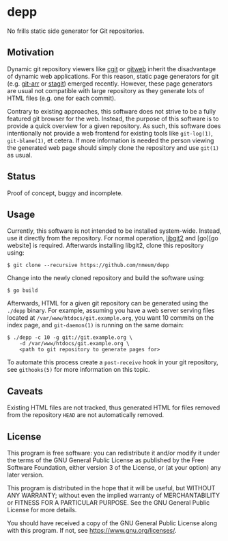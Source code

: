# depp

No frills static side generator for Git repositories.

## Motivation

Dynamic git repository viewers like [cgit][cgit website] or
[gitweb][gitweb website] inherit the disadvantage of dynamic web
applications. For this reason, static page generators for git (e.g.
[git-arr][git-arr website] or [stagit][stagit website]) emerged
recently. However, these page generators are usual not compatible with
large repository as they generate lots of HTML files (e.g. one for each
commit).

Contrary to existing approaches, this software does not strive to be a
fully featured git browser for the web. Instead, the purpose of this
software is to provide a quick overview for a given repository. As such,
this software does intentionally not provide a web frontend for existing
tools like `git-log(1)`, `git-blame(1)`, et cetera. If more information
is needed the person viewing the generated web page should simply clone
the repository and use `git(1)` as usual.

## Status

Proof of concept, buggy and incomplete.

## Usage

Currently, this software is not intended to be installed system-wide.
Instead, use it directly from the repository. For normal operation,
[libgit2][libgit2 website] and [go][go website] is required. Afterwards
installing libgit2, clone this repository using:

	$ git clone --recursive https://github.com/nmeum/depp

Change into the newly cloned repository and build the software using:

	$ go build

Afterwards, HTML for a given git repository can be generated using the
`./depp` binary. For example, assuming you have a web server serving
files located at `/var/www/htdocs/git.example.org`, you want 10 commits
on the index page, and `git-daemon(1)` is running on the same domain:

	$ ./depp -c 10 -g git://git.example.org \
		-d /var/www/htdocs/git.example.org \
		<path to git repository to generate pages for>

To automate this process create a `post-receive` hook in your git
repository, see `githooks(5)` for more information on this topic.

## Caveats

Existing HTML files are not tracked, thus generated HTML for files
removed from the repository `HEAD` are not automatically removed.

## License

This program is free software: you can redistribute it and/or modify it
under the terms of the GNU General Public License as published by the
Free Software Foundation, either version 3 of the License, or (at your
option) any later version.

This program is distributed in the hope that it will be useful, but
WITHOUT ANY WARRANTY; without even the implied warranty of
MERCHANTABILITY or FITNESS FOR A PARTICULAR PURPOSE. See the GNU General
Public License for more details.

You should have received a copy of the GNU General Public License along
with this program. If not, see <https://www.gnu.org/licenses/>.

[cgit website]: https://git.zx2c4.com/cgit/
[gitweb website]: https://git-scm.com/docs/gitweb
[git-arr website]: https://blitiri.com.ar/p/git-arr/
[stagit website]: http://codemadness.nl/git/stagit/log.html
[libgit2 website]: https://libgit2.org/
[go webseite]: https://golang.org/
